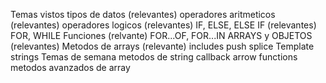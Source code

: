 Temas vistos
tipos de datos (relevantes)
operadores aritmeticos (relevantes)
operadores logicos (relevantes)
IF, ELSE, ELSE IF (relevantes)
FOR, WHILE
Funciones (relvante)
FOR...OF, FOR...IN
ARRAYS y OBJETOS (relevantes)
Metodos de arrays (relevante)
includes
push
splice
Template strings
Temas de semana
metodos de string
callback
arrow functions
metodos avanzados de array